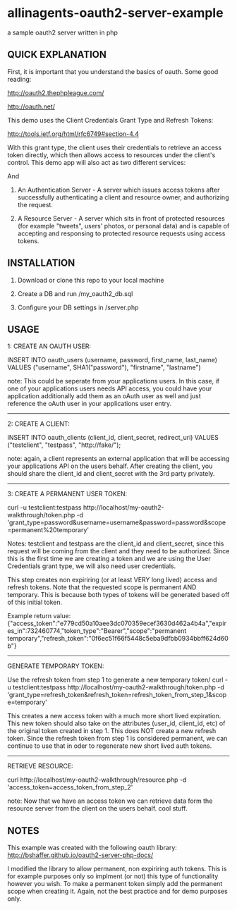 allinagents-oauth2-server-example
=================================

a sample oauth2 server written in php

## QUICK EXPLANATION

First, it is important that you understand the basics of oauth. Some good reading:

http://oauth2.thephpleague.com/

http://oauth.net/

This demo uses the Client Credentials Grant Type and Refresh Tokens:

http://tools.ietf.org/html/rfc6749#section-4.4

With this grant type, the client uses their credentials to retrieve an access token directly, which then allows access to resources under the client's control. This demo app will also act as two different services:

And 

1. An Authentication Server - A server which issues access tokens after successfully authenticating a client and resource owner, and authorizing the request.

2. A Resource Server  - A server which sits in front of protected resources (for example "tweets", users' photos, or personal data) and is capable of accepting and responsing to protected resource requests using access tokens.

## INSTALLATION

1. Download or clone this repo to your local machine

2. Create a DB and run /my_oauth2_db.sql

3. Configure your DB settings in /server.php

## USAGE

1: CREATE AN OAUTH USER:

INSERT INTO oauth_users (username, password, first_name, last_name) VALUES ("username", SHA1("password"), "firstname", "lastname")

note: This could be seperate from your applications users. In this case, if one of your applications users needs API access, you could have your application additionally add them as an oAuth user as well and just reference the oAuth user in your applications user entry.

----------

2: CREATE A CLIENT:

INSERT INTO oauth_clients (client_id, client_secret, redirect_uri) VALUES ("testclient", "testpass", "http://fake/");

note: again, a client represents an external application that will be accessing your applications API on the users behalf. After creating the client, you should share the client_id and client_secret with the 3rd party privately.

----------

3: CREATE A PERMANENT USER TOKEN:

curl -u testclient:testpass http://localhost/my-oauth2-walkthrough/token.php -d 'grant_type=password&username=username&password=password&scope=permanent%20temporary'

Notes:
testclient and testpass are the client_id and client_secret, since this request will be coming from the client and they need to be authorized. Since this is the first time we are creating a token and we are using the User Credentials grant type, we will also need user credentials.

This step creates non expiriring (or at least VERY long lived) access and refresh tokens. Note that the requested scope is permanent AND temporary. This is because both types of tokens will be generated based off of this initial token.

Example return value:
{"access_token":"e779cd50a10aee3dc070359ecef3630d462a4b4a","expires_in":732460774,"token_type":"Bearer","scope":"permanent temporary","refresh_token":"0f6ec51f66f5448c5eba9dfbb0934bbff624d60b"}

----------

GENERATE TEMPORARY TOKEN:

Use the refresh token from step 1 to generate a new temporary token/
curl -u testclient:testpass http://localhost/my-oauth2-walkthrough/token.php -d 'grant_type=refresh_token&refresh_token=refresh_token_from_step_1&scope=temporary'

This creates a new access token with a much more short lived expiration. This new token should also take on the attributes (user_id, client_id, etc) of the original token created in step 1. This does NOT create a new refresh token. Since the refresh token from step 1 is considered permanent, we can continue to use that in oder to regenerate new short lived auth tokens.

----------

RETRIEVE RESOURCE:

curl http://localhost/my-oauth2-walkthrough/resource.php -d 'access_token=access_token_from_step_2'

note: Now that we have an access token we can retrieve data form the resource server from the client on the users behalf. cool stuff.

## NOTES

This example was created with the following oauth library:
http://bshaffer.github.io/oauth2-server-php-docs/

I modified the library to allow permanent, non expiriring auth tokens. This is for example purposes only so implment (or not) this type of functionality however you wish. To make a permanent token simply add the permanent scope when creating it. Again, not the best practice and for demo purposes only.
